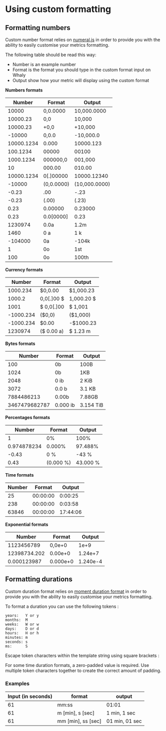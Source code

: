 # Using custom formatting

## Formatting numbers

Custom number format relies on [numeral.js](http://numeraljs.com/#format) in order to provide you with the ability to easily customise your metrics formatting.

The following table should be read this way:

* Number is an example number
* Format is the format you should type in the custom format input on Whaly
* Output show how your metric will display using the custom format

**Numbers formats**

| Number     | Format     | Output        |
| ---------- | ---------- | ------------- |
| 10000      | 0,0.0000   | 10,000.0000   |
| 10000.23   | 0,0        | 10,000        |
| 10000.23   | +0,0       | +10,000       |
| -10000     | 0,0.0      | -10,000.0     |
| 10000.1234 | 0.000      | 10000.123     |
| 100.1234   | 00000      | 00100         |
| 1000.1234  | 000000,0   | 001,000       |
| 10         | 000.00     | 010.00        |
| 10000.1234 | 0\[.]00000 | 10000.12340   |
| -10000     | (0,0.0000) | (10,000.0000) |
| -0.23      | .00        | -.23          |
| -0.23      | (.00)      | (.23)         |
| 0.23       | 0.00000    | 0.23000       |
| 0.23       | 0.0\[0000] | 0.23          |
| 1230974    | 0.0a       | 1.2m          |
| 1460       | 0 a        | 1 k           |
| -104000    | 0a         | -104k         |
| 1          | 0o         | 1st           |
| 100        | 0o         | 100th         |

**Currency formats**

| Number    | Format      | Output     |
| --------- | ----------- | ---------- |
| 1000.234  | $0,0.00     | $1,000.23  |
| 1000.2    | 0,0\[.]00 $ | 1,000.20 $ |
| 1001      | $ 0,0\[.]00 | $ 1,001    |
| -1000.234 | ($0,0)      | ($1,000)   |
| -1000.234 | $0.00       | -$1000.23  |
| 1230974   | ($ 0.00 a)  | $ 1.23 m   |

**Bytes formats**

| Number        | Format   | Output    |
| ------------- | -------- | --------- |
| 100           | 0b       | 100B      |
| 1024          | 0b       | 1KB       |
| 2048          | 0 ib     | 2 KiB     |
| 3072          | 0.0 b    | 3.1 KB    |
| 7884486213    | 0.00b    | 7.88GB    |
| 3467479682787 | 0.000 ib | 3.154 TiB |

**Percentages formats**

| Number      | Format    | Output   |
| ----------- | --------- | -------- |
| 1           | 0%        | 100%     |
| 0.974878234 | 0.000%    | 97.488%  |
| -0.43       | 0 %       | -43 %    |
| 0.43        | (0.000 %) | 43.000 % |

**Time formats**

| Number | Format   | Output   |
| ------ | -------- | -------- |
| 25     | 00:00:00 | 0:00:25  |
| 238    | 00:00:00 | 0:03:58  |
| 63846  | 00:00:00 | 17:44:06 |

**Exponential formats**

| Number       | Format   | Output   |
| ------------ | -------- | -------- |
| 1123456789   | 0,0e+0   | 1e+9     |
| 12398734.202 | 0.00e+0  | 1.24e+7  |
| 0.000123987  | 0.000e+0 | 1.240e-4 |

## Formatting durations

Custom duration format relies on [moment duration format](https://github.com/jsmreese/moment-duration-format) in order to provide you with the ability to easily customise your metrics formatting.

To format a duration you can use the following tokens :&#x20;

```
years:   Y or y
months:  M
weeks:   W or w
days:    D or d
hours:   H or h
minutes: m
seconds: s
ms:      S
```

Escape token characters within the template string using square brackets :&#x20;

For some time duration formats, a zero-padded value is required. Use multiple token characters together to create the correct amount of padding.

### Examples&#x20;

| Input (in seconds) | format               | output         |
| ------------------ | -------------------- | -------------- |
| 61                 | mm:ss                | 01:01          |
| 61                 | m \[min], s \[sec]   | 1 min, 1 sec   |
| 61                 | mm \[min], ss \[sec] | 01 min, 01 sec |
